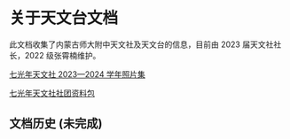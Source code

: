 # 关于天文台文档

此文档收集了内蒙古师大附中天文社及天文台的信息，目前由 2023 届天文社社长，2022 级张霄楠维护。

[七光年天文社 2023—2024 学年照片集](https://pumpkinjui.lanzn.com/iLxRL26w8csj)

[七光年天文社社团资料包](https://pumpkinjui.lanzn.com/iO0F9271ljmd)

## 文档历史 (未完成)
